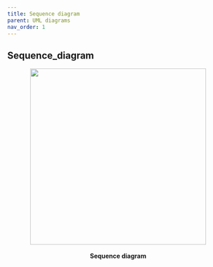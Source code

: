 ```yaml
---
title: Sequence diagram
parent: UML diagrams
nav_order: 1
---
```


## Sequence_diagram

<p align="center">
  <img height = 400 src="images/sequence diagram.png">
  <br><br>    
  <b> Sequence diagram </b>    
</p>
<br><br><br />
